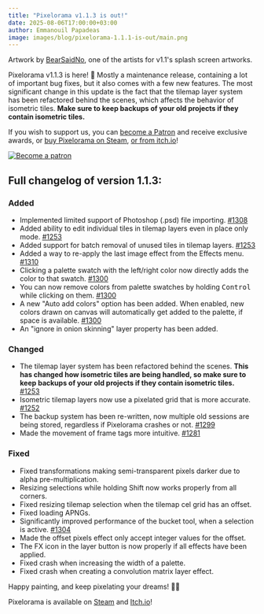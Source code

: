 ```yaml
---
title: "Pixelorama v1.1.3 is out!"
date: 2025-08-06T17:00:00+03:00
author: Emmanouil Papadeas
image: images/blog/pixelorama-1.1.1-is-out/main.png
---
```

Artwork by [BearSaidNo](https://bearsaidno.neocities.org/), one of the artists for v1.1's splash screen artworks.

Pixelorama v1.1.3 is here! 🎉 Mostly a maintenance release, containing a lot of important bug fixes, but it also comes with a few new features. The most significant change in this update is the fact that the tilemap layer system has been refactored behind the scenes, which affects the behavior of isometric tiles. **Make sure to keep backups of your old projects if they contain isometric tiles.**

If you wish to support us, you can [become a Patron](https://www.patreon.com/OramaInteractive) and receive exclusive awards, or [buy Pixelorama on Steam](https://store.steampowered.com/app/2779170/Pixelorama/), [or from itch.io](https://orama-interactive.itch.io/pixelorama)!

[![Become a patron](../../images/blog/become_a_patron.png)](https://patreon.com/OramaInteractive)

## Full changelog of version 1.1.3:

### Added
- Implemented limited support of Photoshop (.psd) file importing. [#1308](https://github.com/Orama-Interactive/Pixelorama/pull/1308)
- Added ability to edit individual tiles in tilemap layers even in place only mode. [#1253](https://github.com/Orama-Interactive/Pixelorama/pull/1253)
- Added support for batch removal of unused tiles in tilemap layers. [#1253](https://github.com/Orama-Interactive/Pixelorama/pull/1253)
- Added a way to re-apply the last image effect from the Effects menu. [#1310](https://github.com/Orama-Interactive/Pixelorama/pull/1310)
- Clicking a palette swatch with the left/right color now directly adds the color to that swatch. [#1300](https://github.com/Orama-Interactive/Pixelorama/pull/1300)
- You can now remove colors from palette swatches by holding <kbd>Control</kbd> while clicking on them. [#1300](https://github.com/Orama-Interactive/Pixelorama/pull/1300)
- A new "Auto add colors" option has been added. When enabled, new colors drawn on canvas will automatically get added to the palette, if space is available. [#1300](https://github.com/Orama-Interactive/Pixelorama/pull/1300)
- An "ignore in onion skinning" layer property has been added.

### Changed
- The tilemap layer system has been refactored behind the scenes. **This has changed how isometric tiles are being handled, so make sure to keep backups of your old projects if they contain isometric tiles.** [#1253](https://github.com/Orama-Interactive/Pixelorama/pull/1253)
- Isometric tilemap layers now use a pixelated grid that is more accurate. [#1252](https://github.com/Orama-Interactive/Pixelorama/pull/1252)
- The backup system has been re-written, now multiple old sessions are being stored, regardless if Pixelorama crashes or not.  [#1299](https://github.com/Orama-Interactive/Pixelorama/pull/1299)
- Made the movement of frame tags more intuitive. [#1281](https://github.com/Orama-Interactive/Pixelorama/pull/1281)

### Fixed
- Fixed transformations making semi-transparent pixels darker due to alpha pre-multiplication.
- Resizing selections while holding Shift now works properly from all corners.
- Fixed resizing tilemap selection when the tilemap cel grid has an offset.
- Fixed loading APNGs.
- Significantly improved performance of the bucket tool, when a selection is active. [#1304](https://github.com/Orama-Interactive/Pixelorama/pull/1304)
- Made the offset pixels effect only accept integer values for the offset.
- The FX icon in the layer button is now properly if all effects have been applied.
- Fixed crash when increasing the width of a palette.
- Fixed crash when creating a convolution matrix layer effect.

Happy painting, and keep pixelating your dreams! 🎨✨

Pixelorama is available on [Steam](https://store.steampowered.com/app/2779170/Pixelorama/) and [Itch.io](https://orama-interactive.itch.io/pixelorama)!

